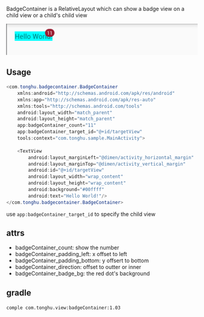 BadgeContainer is a RelativeLayout which can show a badge view on a child view or a child's child view

![samle](https://raw.githubusercontent.com/huhuang03/badgeContainer/master/img/sample1.png)

## Usage
```java
<com.tonghu.badgecontainer.BadgeContainer
    xmlns:android="http://schemas.android.com/apk/res/android"
    xmlns:app="http://schemas.android.com/apk/res-auto"
    xmlns:tools="http://schemas.android.com/tools"
    android:layout_width="match_parent"
    android:layout_height="match_parent"
    app:badgeContainer_count="11"
    app:badgeContainer_target_id="@+id/targetView"
    tools:context="com.tonghu.sample.MainActivity">

    <TextView
        android:layout_marginLeft="@dimen/activity_horizontal_margin"
        android:layout_marginTop="@dimen/activity_vertical_margin"
        android:id="@+id/targetView"
        android:layout_width="wrap_content"
        android:layout_height="wrap_content"
        android:background="#00ffff"
        android:text="Hello World!"/>
</com.tonghu.badgecontainer.BadgeContainer>

```

use `app:badgeContainer_target_id` to specify the child view

## attrs
* badgeContainer_count: show the number
* badgeContainer_padding_left: x offset to left
* badgeContainer_padding_bottom: y offsert to bottom
* badgeContainer_direction: offset to outter or inner
* badgeContainer_badge_bg: the red dot's background

## gradle
`comple com.tonghu.view:badgeContainer:1.03`
